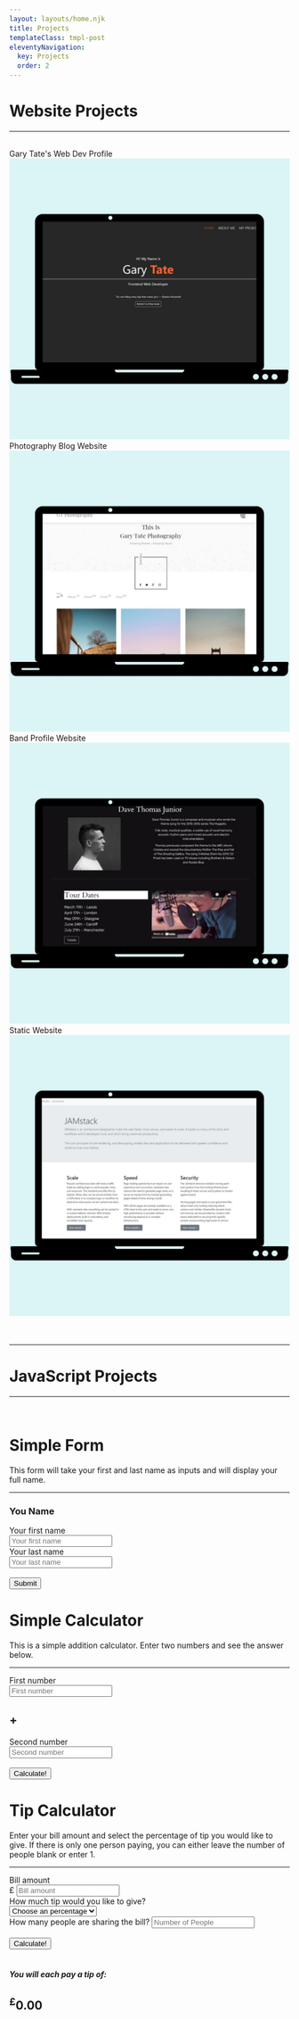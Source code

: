 ```yaml
---
layout: layouts/home.njk
title: Projects
templateClass: tmpl-post
eleventyNavigation:
  key: Projects
  order: 2
---
```

<!-- Website Projects starts here -->
<div class="text-center">
    <h1>Website Projects</h1>
    <hr>
    <br>
    <!-- Website images on computer starts here -->
    <div class="row"> 
    <!-- First website image starts here -->
    <div class="col-md-3">
    <div class="website-images">
    <label>Gary Tate's Web Dev Profile 
        <a href="https://gt-web-dev.site/" target="_blank"><img src="/img/websites/Gary Tate on computer image.jpg" alt="Photo of Gary Tate's web development profile website on a computer"></a>
    </label>
    </div>
    </div>
    <!-- First website image ends here -->
    <!-- Second website image starts here -->
    <div class="col-md-3">
    <div class="website-images">
    <label>Photography Blog Website
      <a href="https://garytate-photography-blog.netlify.app" target="_blank"><img src="/img/websites/Photography on computer image.jpg" alt="Photo of a Photography blog website on a computer"></a>  
    </div>
    </label> 
    </div>
    <!-- Second website image ends here -->
    <!-- Third website image starts here -->
    <div class="col-md-3">
    <div class="website-images">
    <label>Band Profile Website 
        <a href="https://garytate-band-site.netlify.app" target="_blank"><img src="/img/websites/Band website on computer image.jpg" alt="Photo of bands profile website on a computer">
    </a>
    </label>
    </div>
    </div>
    <!-- Third website image ends here -->
    <!-- Forth website image starts here -->
    <div class="col-md-3">
    <div class="website-images">
    <label>Static Website
       <a href="https://garytate-static-site.netlify.app" target="_blank"><img src="/img/websites/Static site website on computer image.jpg" alt="Photo of static website on a computer"></a> 
    </label>
    </div>
    </div>
    <!-- Forth website image ends here -->
    </div>
    <!-- Website images on computer starts here -->
</div>
 <!-- Website Projects starts here --> 
 <br>
 <br>
<hr>
<!-- JavaScript Projects starts here -->
<div class="text-center">
    <h1>JavaScript Projects</h1>
    <hr>
    <br>
</div>
<div class="row">
  <div class="col-md-4">
    <form class="form-control form-signin box-styling">
      <h1>Simple Form</h1>
      <p>This form will take your first and last name as inputs and will display your full name.</p>
      <hr>
      <h3 id="userName">You Name</h3>
      <label>Your first name<br>
      <input name="firstName" id="firstName" type="text" placeholder="Your first name">
      </label>
      <br>
      <label>Your last name<br>
      <input name="lastName" id="lastName" type="text" placeholder="Your last name">
      </label>
      <br>
      <br>
      <button class="btn" type="button" id="name-btn" >Submit</button>
    </form>
  </div>
  <div class="col-md-4">
    <form class="form-control form-signin box-styling">
      <h1>Simple Calculator</h1>
      <p>This is a simple addition calculator. Enter two numbers and see the answer below.</p>
      <hr>
      <label>First number<br>
      <input name="num1" id="num1" type="number" placeholder="First number">
      </label>
      <h2>+</h2>
      <label>Second number<br>
      <input name="num2" id="num2" type="number" placeholder="Second number">
      </label>
      <br>
      <br>
      <button class="btn" type="button" id="calc-btn">Calculate!</button>
      <h1 id="answer"></h1>
    </form>
  </div>
  <div class="col-md-4">
    <form class="form-control form-signin box-styling">
      <h1>Tip Calculator</h1>
      <p>Enter your bill amount and select the percentage of tip you would like to give. If there is only one person paying, you can either leave the number of people blank or enter 1.</p>
      <hr>
      <label>Bill amount<br>
      <span>£ </span><input id="billamt" type="text" placeholder="Bill amount">
      </label>
      <br>
      <label>How much tip would you like to give?<br>
        <select id="serviceQual">
            <option disabled selected value="0">Choose an percentage</option>
            <option value="0.05">5&#37;</option>
            <option value="0.1">10&#37;</option>
            <option value="0.15">15&#37;</option>
            <option value="0.2">20&#37;</option>
            <option value="0.3">30&#37;</option>
            <option value="0.4">40&#37;</option>
            <option value="0.5">50&#37;</option>
        </select>
        </label>
        <br>
        <label>How many people are sharing the bill?
        <input id="peopleamt" type="text" placeholder="Number of People">
        </label>
        <br>
        <br>
        <button class="btn" type="button" id="calculate">Calculate!</button>
  <!--calculator end-->
        <br>
        <br>
    <div id="totalTip">
      <h5 id="each">You will each pay a tip of:</h5>
      <h2><sup>£</sup><span id="tip">0.00</span> </h2>
    </div>
  <!--totalTip end-->
    </form>
  </div>
</div>  
<!-- JavaScript Projects ends here -->
<br>
<br>





<script src="/js/tip-calc.js"></script>
